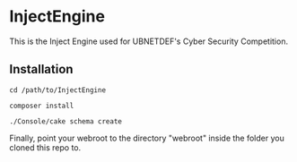 InjectEngine
========

This is the Inject Engine used for UBNETDEF's Cyber Security Competition.

## Installation

```
cd /path/to/InjectEngine

composer install

./Console/cake schema create
```

Finally, point your webroot to the directory "webroot" inside the folder you cloned this repo to.
